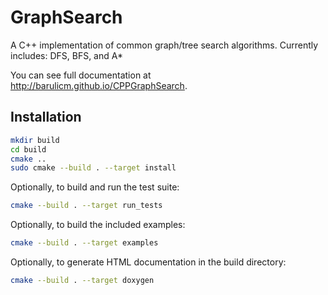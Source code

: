 GraphSearch
==============

A C++ implementation of common graph/tree search algorithms. Currently includes: DFS, BFS, and A*

You can see full documentation at http://barulicm.github.io/CPPGraphSearch.

## Installation

```bash
mkdir build
cd build
cmake ..
sudo cmake --build . --target install
```

Optionally, to build and run the test suite:

```bash
cmake --build . --target run_tests
```

Optionally, to build the included examples:

```bash
cmake --build . --target examples
```

Optionally, to generate HTML documentation in the build directory:

```bash
cmake --build . --target doxygen
```


